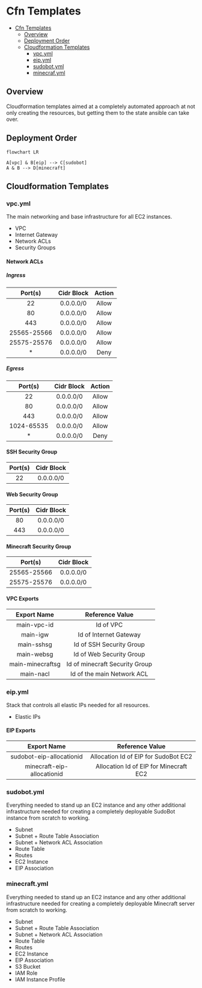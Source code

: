# Cfn Templates

- [Cfn Templates](#cfn-templates)
  - [Overview](#overview)
  - [Deployment Order](#deployment-order)
  - [Cloudformation Templates](#cloudformation-templates)
    - [vpc.yml](#vpcyml)
    - [eip.yml](#eipyml)
    - [sudobot.yml](#sudobotyml)
    - [minecraf.yml](#minecrafyml)

## Overview

Cloudformation templates aimed at a completely automated approach at not only creating the resources, but getting them to the state ansible can take over.

## Deployment Order

```mermaid
flowchart LR

A[vpc] & B[eip] --> C[sudobot]
A & B --> D[minecraft]
```

## Cloudformation Templates

### vpc.yml

The main networking and base infrastructure for all EC2 instances.

- VPC
- Internet Gateway
- Network ACLs
- Security Groups

#### Network ACLs

##### Ingress

|Port(s)|Cidr Block|Action|
|:--:|:--:|:--:|
|22|0.0.0.0/0|Allow|
|80|0.0.0.0/0|Allow|
|443|0.0.0.0/0|Allow|
|25565-25566|0.0.0.0/0|Allow|
|25575-25576|0.0.0.0/0|Allow|
|*|0.0.0.0/0|Deny|

##### Egress

|Port(s)|Cidr Block|Action|
|:--:|:--:|:--:|
|22|0.0.0.0/0|Allow|
|80|0.0.0.0/0|Allow|
|443|0.0.0.0/0|Allow|
|1024-65535|0.0.0.0/0|Allow|
|*|0.0.0.0/0|Deny|

#### SSH Security Group

|Port(s)|Cidr Block|
|:--:|:--:|
|22|0.0.0.0/0|

#### Web Security Group

|Port(s)|Cidr Block|
|:--:|:--:|
|80|0.0.0.0/0|
|443|0.0.0.0/0|

#### Minecraft Security Group

|Port(s)|Cidr Block|
|:--:|:--:|
|25565-25566|0.0.0.0/0|
|25575-25576|0.0.0.0/0|

#### VPC Exports

|Export Name|Reference Value|
|:--:|:--:|
|main-vpc-id|Id of VPC|
|main-igw|Id of Internet Gateway|
|main-sshsg|Id of SSH Security Group|
|main-websg|Id of Web Security Group|
|main-minecraftsg|Id of minecraft Security Group|
|main-nacl|Id of the main Network ACL|

### eip.yml

Stack that controls all elastic IPs needed for all resources.

- Elastic IPs

#### EIP Exports

|Export Name|Reference Value|
|:--:|:--:|
|sudobot-eip-allocationid|Allocation Id of EIP for SudoBot EC2|
|minecraft-eip-allocationid|Allocation Id of EIP for Minecraft EC2|

### sudobot.yml

Everything needed to stand up an EC2 instance and any other additional infrastructure needed for creating a completely deployable SudoBot instance from scratch to working.

- Subnet
- Subnet + Route Table Association
- Subnet + Network ACL Association
- Route Table
- Routes
- EC2 Instance
- EIP Association

### minecraft.yml

Everything needed to stand up an EC2 instance and any other additional infrastructure needed for creating a completely deployable Minecraft server from scratch to working.

- Subnet
- Subnet + Route Table Association
- Subnet + Network ACL Association
- Route Table
- Routes
- EC2 Instance
- EIP Association
- S3 Bucket
- IAM Role
- IAM Instance Profile